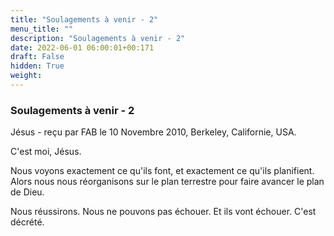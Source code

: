 ```yaml
---
title: "Soulagements à venir - 2"
menu_title: ""
description: "Soulagements à venir - 2"
date: 2022-06-01 06:00:01+00:171
draft: False
hidden: True
weight:
---
```

### Soulagements à venir - 2

Jésus - reçu par FAB le 10 Novembre 2010, Berkeley, Californie, USA.

C'est moi, Jésus.

Nous voyons exactement ce qu'ils font, et exactement ce qu'ils planifient. Alors nous nous réorganisons sur le plan terrestre pour faire avancer le plan de Dieu.

Nous réussirons. Nous ne pouvons pas échouer. Et ils vont échouer. C'est décrété.